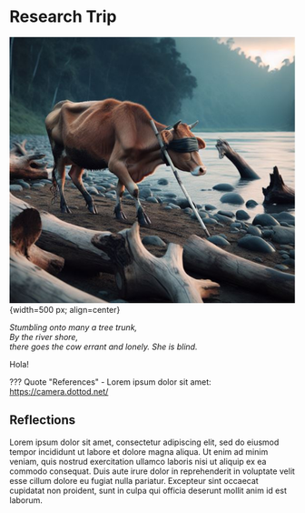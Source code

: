 # **Research Trip**

![AI La vaca cega](../images/AI_laVacaCega.JPG){width=500 px; align=center}

*Stumbling onto many a tree trunk,*<br>
*By the river shore,*<br>
*there goes the cow errant and lonely. She is blind.*<br>

Hola!


??? Quote "References"
    - Lorem ipsum dolor sit amet: https://camera.dottod.net/
    

## Reflections

Lorem ipsum dolor sit amet, consectetur adipiscing elit, sed do eiusmod tempor incididunt ut labore et dolore magna aliqua. Ut enim ad minim veniam, quis nostrud exercitation ullamco laboris nisi ut aliquip ex ea commodo consequat. Duis aute irure dolor in reprehenderit in voluptate velit esse cillum dolore eu fugiat nulla pariatur. Excepteur sint occaecat cupidatat non proident, sunt in culpa qui officia deserunt mollit anim id est laborum.